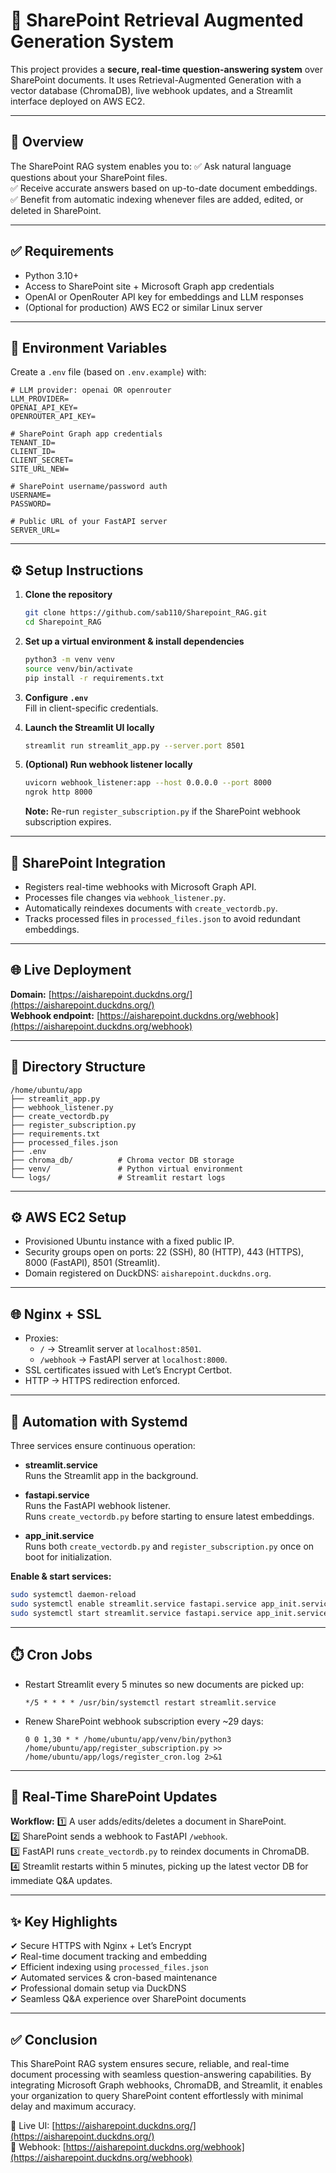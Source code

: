 # 📄 SharePoint Retrieval Augmented Generation System

This project provides a **secure, real-time question-answering system** over SharePoint documents. It uses Retrieval-Augmented Generation with a vector database (ChromaDB), live webhook updates, and a Streamlit interface deployed on AWS EC2.

---

## 🚀 Overview

The SharePoint RAG system enables you to:
✅ Ask natural language questions about your SharePoint files.  
✅ Receive accurate answers based on up-to-date document embeddings.  
✅ Benefit from automatic indexing whenever files are added, edited, or deleted in SharePoint.

---

## ✅ Requirements

- Python 3.10+
- Access to SharePoint site + Microsoft Graph app credentials
- OpenAI or OpenRouter API key for embeddings and LLM responses
- (Optional for production) AWS EC2 or similar Linux server

---

## 🔐 Environment Variables

Create a `.env` file (based on `.env.example`) with:

```env
# LLM provider: openai OR openrouter
LLM_PROVIDER=
OPENAI_API_KEY=
OPENROUTER_API_KEY=

# SharePoint Graph app credentials
TENANT_ID=
CLIENT_ID=
CLIENT_SECRET=
SITE_URL_NEW=

# SharePoint username/password auth
USERNAME=
PASSWORD=

# Public URL of your FastAPI server
SERVER_URL=
```

---

## ⚙️ Setup Instructions

1. **Clone the repository**
   ```bash
   git clone https://github.com/sab110/Sharepoint_RAG.git
   cd Sharepoint_RAG
   ```

2. **Set up a virtual environment & install dependencies**
   ```bash
   python3 -m venv venv
   source venv/bin/activate
   pip install -r requirements.txt
   ```

3. **Configure `.env`**  
   Fill in client-specific credentials.

4. **Launch the Streamlit UI locally**
   ```bash
   streamlit run streamlit_app.py --server.port 8501
   ```

5. **(Optional) Run webhook listener locally**
   ```bash
   uvicorn webhook_listener:app --host 0.0.0.0 --port 8000
   ngrok http 8000
   ```
   **Note:** Re-run `register_subscription.py` if the SharePoint webhook subscription expires.

---

## 🔗 SharePoint Integration

- Registers real-time webhooks with Microsoft Graph API.
- Processes file changes via `webhook_listener.py`.
- Automatically reindexes documents with `create_vectordb.py`.
- Tracks processed files in `processed_files.json` to avoid redundant embeddings.

---

## 🌐 Live Deployment

**Domain:** [https://aisharepoint.duckdns.org/](https://aisharepoint.duckdns.org/)  
**Webhook endpoint:** [https://aisharepoint.duckdns.org/webhook](https://aisharepoint.duckdns.org/webhook)

---

## 📁 Directory Structure

```
/home/ubuntu/app
├── streamlit_app.py
├── webhook_listener.py
├── create_vectordb.py
├── register_subscription.py
├── requirements.txt
├── processed_files.json
├── .env
├── chroma_db/          # Chroma vector DB storage
├── venv/               # Python virtual environment
└── logs/               # Streamlit restart logs
```

---

## ⚙️ AWS EC2 Setup

- Provisioned Ubuntu instance with a fixed public IP.
- Security groups open on ports: 22 (SSH), 80 (HTTP), 443 (HTTPS), 8000 (FastAPI), 8501 (Streamlit).
- Domain registered on DuckDNS: `aisharepoint.duckdns.org`.

---

## 🌐 Nginx + SSL

- Proxies:
  - `/` → Streamlit server at `localhost:8501`.
  - `/webhook` → FastAPI server at `localhost:8000`.
- SSL certificates issued with Let’s Encrypt Certbot.
- HTTP → HTTPS redirection enforced.

---

## 🔄 Automation with Systemd

Three services ensure continuous operation:

- **streamlit.service**  
  Runs the Streamlit app in the background.

- **fastapi.service**  
  Runs the FastAPI webhook listener.  
  Runs `create_vectordb.py` before starting to ensure latest embeddings.

- **app_init.service**  
  Runs both `create_vectordb.py` and `register_subscription.py` once on boot for initialization.

**Enable & start services:**
```bash
sudo systemctl daemon-reload
sudo systemctl enable streamlit.service fastapi.service app_init.service
sudo systemctl start streamlit.service fastapi.service app_init.service
```

---

## ⏱️ Cron Jobs

- Restart Streamlit every 5 minutes so new documents are picked up:
  ```
  */5 * * * * /usr/bin/systemctl restart streamlit.service
  ```
- Renew SharePoint webhook subscription every ~29 days:
  ```
  0 0 1,30 * * /home/ubuntu/app/venv/bin/python3 /home/ubuntu/app/register_subscription.py >> /home/ubuntu/app/logs/register_cron.log 2>&1
  ```

---

## 🔄 Real-Time SharePoint Updates

**Workflow:**
1️⃣ A user adds/edits/deletes a document in SharePoint.  
2️⃣ SharePoint sends a webhook to FastAPI `/webhook`.  
3️⃣ FastAPI runs `create_vectordb.py` to reindex documents in ChromaDB.  
4️⃣ Streamlit restarts within 5 minutes, picking up the latest vector DB for immediate Q&A updates.

---

## ✨ Key Highlights

✔ Secure HTTPS with Nginx + Let’s Encrypt  
✔ Real-time document tracking and embedding  
✔ Efficient indexing using `processed_files.json`  
✔ Automated services & cron-based maintenance  
✔ Professional domain setup via DuckDNS  
✔ Seamless Q&A experience over SharePoint documents

---

## ✅ Conclusion

This SharePoint RAG system ensures secure, reliable, and real-time document processing with seamless question-answering capabilities. By integrating Microsoft Graph webhooks, ChromaDB, and Streamlit, it enables your organization to query SharePoint content effortlessly with minimal delay and maximum accuracy.

🔗 Live UI: [https://aisharepoint.duckdns.org/](https://aisharepoint.duckdns.org/)  
🔗 Webhook: [https://aisharepoint.duckdns.org/webhook](https://aisharepoint.duckdns.org/webhook)

